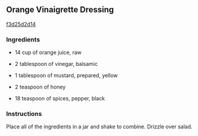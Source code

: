## Orange Vinaigrette Dressing

[f3d25d2d14](http://www.food.com/recipe/orange-vinaigrette-dressing-166432)

### Ingredients

 - 14 cup of orange juice, raw

 - 2 tablespoon of vinegar, balsamic

 - 1 tablespoon of mustard, prepared, yellow

 - 2 teaspoon of honey

 - 18 teaspoon of spices, pepper, black

### Instructions

Place all of the ingredients in a jar and shake to combine. Drizzle over salad.